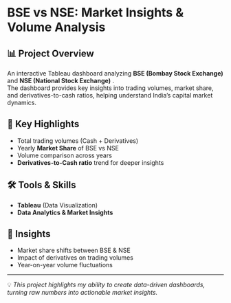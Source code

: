 # BSE vs NSE: Market Insights & Volume Analysis

## 📊 Project Overview
An interactive Tableau dashboard analyzing **BSE (Bombay Stock Exchange)** and **NSE (National Stock Exchange)** .  
The dashboard provides key insights into trading volumes, market share, and derivatives-to-cash ratios, helping understand India’s capital market dynamics.

## 🔑 Key Highlights
- Total trading volumes (Cash + Derivatives)  
- Yearly **Market Share** of BSE vs NSE  
- Volume comparison across years  
- **Derivatives-to-Cash ratio** trend for deeper insights  

## 🛠 Tools & Skills
- **Tableau** (Data Visualization)  
- **Data Analytics & Market Insights**  

## 📌 Insights
- Market share shifts between BSE & NSE  
- Impact of derivatives on trading volumes  
- Year-on-year volume fluctuations  

---
💡 *This project highlights my ability to create data-driven dashboards, turning raw numbers into actionable market insights.*
